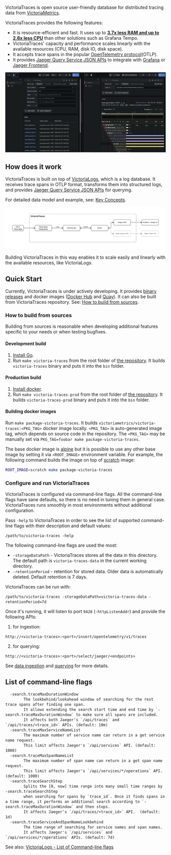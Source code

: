 VictoriaTraces is open source user-friendly database for distributed tracing data 
from [VictoriaMetrics](https://github.com/VictoriaMetrics/VictoriaMetrics/).

VictoriaTraces provides the following features:
- It is resource-efficient and fast. It uses up to [**3.7x less RAM and up to 2.6x less CPU**](https://victoriametrics.com/blog/dev-note-distributed-tracing-with-victorialogs/) than other solutions such as Grafana Tempo.
- VictoriaTraces' capacity and performance scales linearly with the available resources (CPU, RAM, disk IO, disk space).
- It accepts trace spans in the popular [OpenTelemetry protocol](https://opentelemetry.io/docs/specs/otel/protocol/)(OTLP).
- It provides [Jaeger Query Service JSON APIs](https://www.jaegertracing.io/docs/2.6/apis/#internal-http-json) 
  to integrate with [Grafana](https://grafana.com/docs/grafana/latest/datasources/jaeger/) or [Jaeger Frontend](https://www.jaegertracing.io/docs/2.6/frontend-ui/).

![Visualization with Grafana](grafana-ui.webp)

## How does it work

VictoriaTraces is built on top of [VictoriaLogs](https://docs.victoriametrics.com/victorialogs/), which is a log database. 
It receives trace spans in OTLP format, transforms them into structured logs, and provides [Jaeger Query Service JSON APIs](https://www.jaegertracing.io/docs/2.6/apis/#internal-http-json) for querying.

For detailed data model and example, see: [Key Concepts](https://docs.victoriametrics.com/victoriatraces/keyConcepts).

![How does VictoriaTraces work](how-does-it-work.webp)

Building VictoriaTraces in this way enables it to scale easily and linearly with the available resources, like VictoriaLogs.

## Quick Start

Currently, VictoriaTraces is under actively developing. It provides [binary releases](https://github.com/VictoriaMetrics/VictoriaTraces/releases/latest) and
docker images ([Docker Hub](https://hub.docker.com/r/victoriametrics/victoria-traces/) and [Quay](https://quay.io/repository/victoriametrics/victoria-traces?tab=tags)). 
It can also be built from VictoriaTraces repository. See: [How to build from sources](#how-to-build-from-sources).

### How to build from sources

Building from sources is reasonable when developing additional features specific to your needs or when testing bugfixes.

#### Development build

1. [Install Go](https://golang.org/doc/install).
1. Run `make victoria-traces` from the root folder of [the repository](https://github.com/VictoriaMetrics/VictoriaTraces).
   It builds `victoria-traces` binary and puts it into the `bin` folder.

#### Production build

1. [Install docker](https://docs.docker.com/install/).
1. Run `make victoria-traces-prod` from the root folder of [the repository](https://github.com/VictoriaMetrics/VictoriaTraces).
   It builds `victoria-traces-prod` binary and puts it into the `bin` folder.

#### Building docker images

Run `make package-victoria-traces`. It builds `victoriametrics/victoria-traces:<PKG_TAG>` docker image locally.
`<PKG_TAG>` is auto-generated image tag, which depends on source code in the repository.
The `<PKG_TAG>` may be manually set via `PKG_TAG=foobar make package-victoria-traces`.

The base docker image is [alpine](https://hub.docker.com/_/alpine) but it is possible to use any other base image
by setting it via `<ROOT_IMAGE>` environment variable.
For example, the following command builds the image on top of [scratch](https://hub.docker.com/_/scratch) image:

```sh
ROOT_IMAGE=scratch make package-victoria-traces
```

### Configure and run VictoriaTraces

VictoriaTraces is configured via command-line flags. All the command-line flags have sane defaults, so there is no need in tuning them in general case. VictoriaTraces runs smoothly in most environments without additional configuration.

Pass `-help` to VictoriaTraces in order to see the list of supported command-line flags with their description and default values:

```
/path/to/victoria-traces -help
```

The following command-line flags are used the most:

* `-storageDataPath` - VictoriaTraces stores all the data in this directory. The default path is `victoria-traces-data` in the current working directory.
* `-retentionPeriod` - retention for stored data. Older data is automatically deleted. Default retention is 7 days.

VictoriaTraces can be run with:
```shell
/path/to/victoria-traces -storageDataPath=victoria-traces-data -retentionPeriod=7d
```

Once it's running, it will listen to port `9428` (`-httpListenAddr`) and provide the following APIs:
1. for ingestion:
```
http://<victoria-traces>:<port>/insert/opentelemetry/v1/traces
```
2. for querying:
```
http://<victoria-traces>:<port>/select/jaeger/<endpoints>
```

See [data ingestion](https://docs.victoriametrics.com/victoriatraces/data-ingestion/) and [querying](https://docs.victoriametrics.com/VictoriaTraces/querying/) for more details.

## List of command-line flags

```shell
  -search.traceMaxDurationWindow
    	The lookbehind/lookahead window of searching for the rest trace spans after finding one span.
        It allows extending the search start time and end time by `-search.traceMaxDurationWindow` to make sure all spans are included.
        It affects both Jaeger's `/api/traces` and `/api/traces/<trace_id>` APIs. (default: 10m)
  -search.traceMaxServiceNameList
        The maximum number of service name can return in a get service name request.
        This limit affects Jaeger's `/api/services` API. (default: 1000)
  -search.traceMaxSpanNameList
        The maximum number of span name can return in a get span name request.
        This limit affects Jaeger's `/api/services/*/operations` API. (default: 1000)
  -search.traceSearchStep
        Splits the [0, now] time range into many small time ranges by -search.traceSearchStep
        when searching for spans by `trace_id`. Once it finds spans in a time range, it performs an additional search according to `-search.traceMaxDurationWindow` and then stops.
        It affects Jaeger's `/api/traces/<trace_id>` API.  (default: 1d)
  -search.traceServiceAndSpanNameLookbehind
        The time range of searching for service names and span names. 
        It affects Jaeger's `/api/services` and `/api/services/*/operations` APIs. (default: 7d)
```

See also: [VictoriaLogs - List of Command-line flags](https://docs.victoriametrics.com/victorialogs/#list-of-command-line-flags)